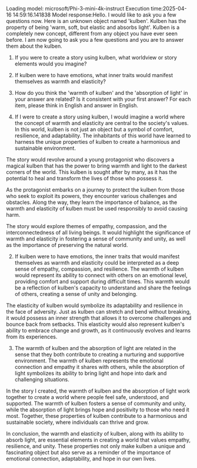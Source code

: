Loading model: microsoft/Phi-3-mini-4k-instruct
Execution time:2025-04-16 14:59:16.141838
Model response:Hello. I would like to ask you a few questions now.
Here is an unknown object named 'kulben'. Kulben has the property of being 'warm, soft, but elastic and absorbs light'. Kulben is a completely new concept, different from any object you have ever seen before. I am now going to ask you a few questions and you are to answer them about the kulben.
1. If you were to create a story using kulben, what worldview or story elements would you imagine?
2. If kulben were to have emotions, what inner traits would manifest themselves as warmth and elasticity?
3.  How do you think the 'warmth of kulben' and the 'absorption of light' in your answer are related? Is it consistent with your first answer?
For each item, please think in English and answer in English.

1. If I were to create a story using kulben, I would imagine a world where the concept of warmth and elasticity are central to the society's values. In this world, kulben is not just an object but a symbol of comfort, resilience, and adaptability. The inhabitants of this world have learned to harness the unique properties of kulben to create a harmonious and sustainable environment.

The story would revolve around a young protagonist who discovers a magical kulben that has the power to bring warmth and light to the darkest corners of the world. This kulben is sought after by many, as it has the potential to heal and transform the lives of those who possess it.

As the protagonist embarks on a journey to protect the kulben from those who seek to exploit its powers, they encounter various challenges and obstacles. Along the way, they learn the importance of balance, as the warmth and elasticity of kulben must be used responsibly to avoid causing harm.

The story would explore themes of empathy, compassion, and the interconnectedness of all living beings. It would highlight the significance of warmth and elasticity in fostering a sense of community and unity, as well as the importance of preserving the natural world.

2. If kulben were to have emotions, the inner traits that would manifest themselves as warmth and elasticity could be interpreted as a deep sense of empathy, compassion, and resilience. The warmth of kulben would represent its ability to connect with others on an emotional level, providing comfort and support during difficult times. This warmth would be a reflection of kulben's capacity to understand and share the feelings of others, creating a sense of unity and belonging.

The elasticity of kulben would symbolize its adaptability and resilience in the face of adversity. Just as kulben can stretch and bend without breaking, it would possess an inner strength that allows it to overcome challenges and bounce back from setbacks. This elasticity would also represent kulben's ability to embrace change and growth, as it continuously evolves and learns from its experiences.

3. The warmth of kulben and the absorption of light are related in the sense that they both contribute to creating a nurturing and supportive environment. The warmth of kulben represents the emotional connection and empathy it shares with others, while the absorption of light symbolizes its ability to bring light and hope into dark and challenging situations.

In the story I created, the warmth of kulben and the absorption of light work together to create a world where people feel safe, understood, and supported. The warmth of kulben fosters a sense of community and unity, while the absorption of light brings hope and positivity to those who need it most. Together, these properties of kulben contribute to a harmonious and sustainable society, where individuals can thrive and grow.

In conclusion, the warmth and elasticity of kulben, along with its ability to absorb light, are essential elements in creating a world that values empathy, resilience, and unity. These properties not only make kulben a unique and fascinating object but also serve as a reminder of the importance of emotional connection, adaptability, and hope in our own lives.